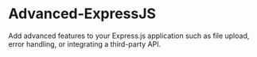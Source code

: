 # Advanced-ExpressJS
Add advanced features to your Express.js application such as file upload, error handling, or integrating a third-party API.
